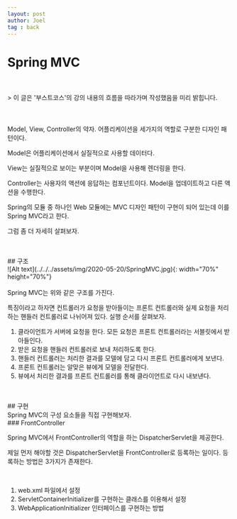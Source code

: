 ```yaml
---
layout: post
author: Joel
tag : back
---
```


Spring MVC
==========
<br>
<br>
> 이 글은 '부스트코스'의 강의 내용의 흐름을 따라가며 작성했음을 미리 밝힙니다.

<br>
<br>
<br>
<br>
Model, View, Controller의 약자. 어플리케이션을 세가지의 역할로 구분한 디자인 패턴이다.

Model은 어플리케이션에서 실질적으로 사용할 데이터다. 

View는 실질적으로 보이는 부분이며 Model을 사용해 렌더링을 한다. 

Controller는 사용자의 액션에 응답하는 컴포넌트이다. Model을 업데이트하고 다른 액션을 수행한다.

Spring의 모듈 중 하나인 Web 모듈에는 MVC 디자인 패턴이 구현이 되어 있는데 이를 Spring MVC라고 한다.

그럼 좀 더 자세히 살펴보자.

<br>
<br>
## 구조
<br>
![Alt text](../../../assets/img/2020-05-20/SpringMVC.jpg){: width="70%" height="70%"}
<br>
<br>
Spring MVC는 위와 같은 구조를 가진다.

특징이라고 하자면 컨트롤러가 요청을 받아들이는 프론트 컨트롤러와 실제 요청을 처리하는 핸들러 컨트롤러로 나뉘어져 있다.
실행 순서를 살펴보자.

1. 클라이언트가 서버에 요청을 한다. 모든 요청은 프론트 컨트롤러라는 서블릿에서 받아들인다. 
2. 받은 요청을 핸들러 컨트롤러로 보내 처리하도록 한다.
3. 핸들러 컨트롤러는 처리한 결과를 모델에 담고 다시 프론트 컨트롤러에게 보낸다.
4. 프론트 컨트롤러는 알맞은 뷰에게 모델을 전달한다.
5. 뷰에서 처리한 결과를 프론트 컨트롤러를 통해 클라이언트로 다시 내보낸다. 

<br>
<br>
## 구현
<br>
Spring MVC의 구성 요소들을 직접 구현해보자.

<br>
### FrontController
<br>

Spring MVC에서 FrontController의 역할을 하는 DispatcherServlet을 제공한다. 

제일 먼저 해야할 것은 DispatcherServlet을 FrontController로 등록하는 일이다. 등록하는 방법은 3가지가 존재한다.

<br>

1. web.xml 파일에서 설정
2. ServletContainerInitializer를 구현하는 클래스를 이용해서 설정
3. WebApplicationInitializer 인터페이스를 구현하는 방법


